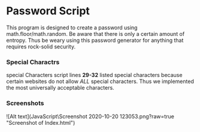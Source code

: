 # Password Script

This program is designed to create a password using math.floor/math.random. Be aware that there is only a certain amount of entropy. Thus be weary using this password generator for anything that requires rock-solid security.


### Special Charactrs

special Characters script lines **29-32** listed special characters because certain websites do not allow *ALL* special characters.
Thus we implemented the most universally acceptable characters.


### Screenshots
![Alt text](JavaScript\Screenshot 2020-10-20 123053.png?raw=true "Screenshot of Index.html")
